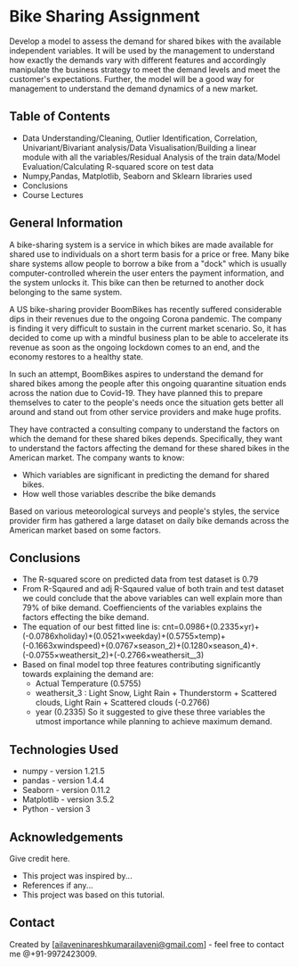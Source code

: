 # Bike Sharing Assignment
Develop a model to assess the demand for shared bikes with the available independent variables. It will be used by the management to understand how exactly the demands vary with different features and accordingly manipulate the business strategy to meet the demand levels and meet the customer's expectations. Further, the model will be a good way for management to understand the demand dynamics of a new market. 

## Table of Contents
* Data Understanding/Cleaning, Outlier Identification, Correlation, Univariant/Bivariant analysis/Data Visualisation/Building a linear  
  module with all the variables/Residual Analysis of the train data/Model Evaluation/Calculating R-squared score on test data
* Numpy,Pandas, Matplotlib, Seaborn and Sklearn libraries used
* Conclusions
* Course Lectures

## General Information
A bike-sharing system is a service in which bikes are made available for shared use to individuals on a short term basis for a price or free. Many bike share systems allow people to borrow a bike from a "dock" which is usually computer-controlled wherein the user enters the payment information, and the system unlocks it. This bike can then be returned to another dock belonging to the same system.

A US bike-sharing provider BoomBikes has recently suffered considerable dips in their revenues due to the ongoing Corona pandemic. The company is finding it very difficult to sustain in the current market scenario. So, it has decided to come up with a mindful business plan to be able to accelerate its revenue as soon as the ongoing lockdown comes to an end, and the economy restores to a healthy state. 

In such an attempt, BoomBikes aspires to understand the demand for shared bikes among the people after this ongoing quarantine situation ends across the nation due to Covid-19. They have planned this to prepare themselves to cater to the people's needs once the situation gets better all around and stand out from other service providers and make huge profits.

They have contracted a consulting company to understand the factors on which the demand for these shared bikes depends. Specifically, they want to understand the factors affecting the demand for these shared bikes in the American market. The company wants to know:

- Which variables are significant in predicting the demand for shared bikes.
- How well those variables describe the bike demands

Based on various meteorological surveys and people's styles, the service provider firm has gathered a large dataset on daily bike demands across the American market based on some factors. 

## Conclusions
* The R-squared score on predicted data from test dataset is 0.79
* From R-Sqaured and adj R-Sqaured value of both train and test dataset we could conclude that the above variables can well explain more than 79% of bike demand. Coeffiencients of the variables explains the factors effecting the bike demand.
* The equation of our best fitted line is:
  cnt=0.0986+(0.2335×yr)+(-0.0786xholiday)+(0.0521×weekday)+(0.5755×temp)+(-0.1663xwindspeed)+(0.0767×season_2)+(0.1280×season_4)+. 
  (-0.0755×weathersit_2)+(-0.2766×weathersit__3)
* Based on final model top three features contributing significantly towards explaining the demand are:
   - Actual Temperature (0.5755)
   - weathersit_3 : Light Snow, Light Rain + Thunderstorm + Scattered clouds, Light Rain + Scattered clouds (-0.2766)
   - year (0.2335)
So it suggested to give these three variables the utmost importance while planning to achieve maximum demand.


## Technologies Used
* numpy - version 1.21.5
* pandas - version 1.4.4
* Seaborn - version 0.11.2
* Matplotlib - version 3.5.2
* Python - version 3

## Acknowledgements
Give credit here.
- This project was inspired by...
- References if any...
- This project was based on this tutorial.


## Contact
Created by [ailaveninareshkumarailaveni@gmail.com] - feel free to contact me @+91-9972423009.
